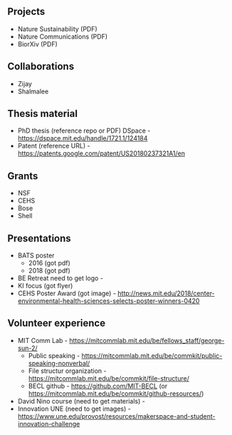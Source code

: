 ## Projects
- Nature Sustainability (PDF)
- Nature Communications (PDF)
- BiorXiv (PDF)

## Collaborations
- Zijay
- Shalmalee

## Thesis material
- PhD thesis (reference repo or PDF) DSpace - https://dspace.mit.edu/handle/1721.1/124184
- Patent (reference URL) - https://patents.google.com/patent/US20180237321A1/en

## Grants
- NSF
- CEHS
- Bose
- Shell

## Presentations
- BATS poster
  - 2016 (got pdf)
  - 2018 (got pdf)
- BE Retreat need to get logo -
- KI focus (got flyer)  
- CEHS Poster Award (got image) - http://news.mit.edu/2018/center-environmental-health-sciences-selects-poster-winners-0420

## Volunteer experience
- MIT Comm Lab - https://mitcommlab.mit.edu/be/fellows_staff/george-sun-2/
  - Public speaking - https://mitcommlab.mit.edu/be/commkit/public-speaking-nonverbal/
  - File structur organization - https://mitcommlab.mit.edu/be/commkit/file-structure/
  - BECL github - https://github.com/MIT-BECL (or https://mitcommlab.mit.edu/be/commkit/github-resources/)
- David Nino course (need to get materials) -
- Innovation UNE (need to get images) - https://www.une.edu/provost/resources/makerspace-and-student-innovation-challenge
